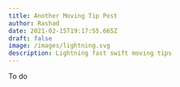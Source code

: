 ```yaml
---
title: Another Moving Tip Post
author: Rashad
date: 2021-02-15T19:17:55.665Z
draft: false
image: /images/lightning.svg
description: Lightning fast swift moving tips
---
```

To do